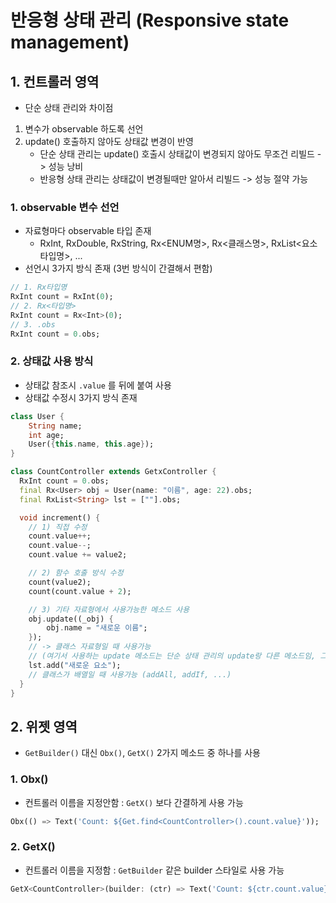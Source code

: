 # 반응형 상태 관리 (Responsive state management)

## 1. 컨트롤러 영역

- 단순 상태 관리와 차이점
1. 변수가 observable 하도록 선언
2. update() 호출하지 않아도 상태값 변경이 반영
   - 단순 상태 관리는 update() 호출시 상태값이 변경되지 않아도 무조건 리빌드 -> 성능 낭비
   - 반응형 상태 관리는 상태값이 변경될때만 알아서 리빌드 -> 성능 절약 가능


### 1. observable 변수 선언

- 자료형마다 observable 타입 존재
  - RxInt, RxDouble, RxString, Rx<ENUM명>, Rx<클래스명>, RxList<요소타입명>, ...
- 선언시 3가지 방식 존재 (3번 방식이 간결해서 편함)

```dart
// 1. Rx타입명
RxInt count = RxInt(0);
// 2. Rx<타입명>
RxInt count = Rx<Int>(0);
// 3. .obs
RxInt count = 0.obs;
```

### 2. 상태값 사용 방식

- 상태값 참조시 `.value` 를 뒤에 붙여 사용
- 상태값 수정시 3가지 방식 존재

```dart
class User {
    String name;
    int age;
    User({this.name, this.age});
}

class CountController extends GetxController {
  RxInt count = 0.obs;
  final Rx<User> obj = User(name: "이름", age: 22).obs;
  final RxList<String> lst = [""].obs;

  void increment() {
    // 1) 직접 수정
    count.value++;
    count.value--;
    count.value += value2;

    // 2) 함수 호출 방식 수정
    count(value2);
    count(count.value + 2);

    // 3) 기타 자료형에서 사용가능한 메소드 사용
    obj.update((_obj) {
        obj.name = "새로운 이름";
    });     
    // -> 클래스 자료형일 때 사용가능
    // (여기서 사용하는 update 메소드는 단순 상태 관리의 update랑 다른 메소드임, 그냥 객체 일부 속성만 수정하는 메소드)
    lst.add("새로운 요소"); 
    // 클래스가 배열일 때 사용가능 (addAll, addIf, ...)
  }
}
```

## 2. 위젯 영역

- `GetBuilder()` 대신 `Obx()`, `GetX()` 2가지 메소드 중 하나를 사용

### 1. Obx()

- 컨트롤러 이름을 지정안함 : `GetX()` 보다 간결하게 사용 가능
```dart
Obx(() => Text('Count: ${Get.find<CountController>().count.value}'));
```

### 2. GetX()

- 컨트롤러 이름을 지정함 : `GetBuilder` 같은 builder 스타일로 사용 가능
```dart
GetX<CountController>(builder: (ctr) => Text('Count: ${ctr.count.value}'));
```

